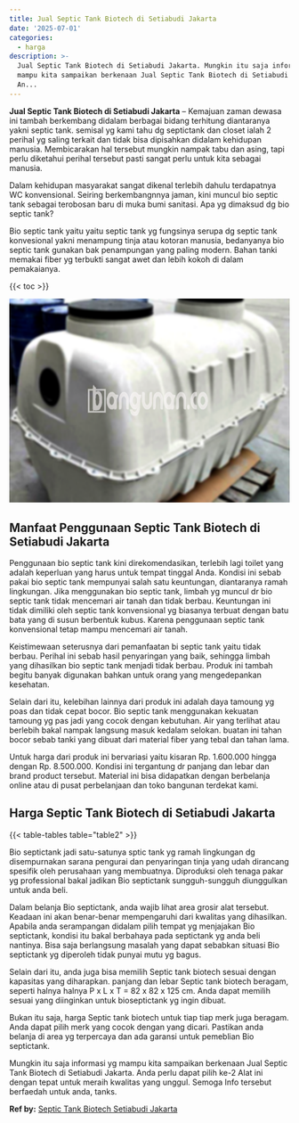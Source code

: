 ```yaml
---
title: Jual Septic Tank Biotech di Setiabudi Jakarta
date: '2025-07-01'
categories:
  - harga
description: >-
  Jual Septic Tank Biotech di Setiabudi Jakarta. Mungkin itu saja informasi yg
  mampu kita sampaikan berkenaan Jual Septic Tank Biotech di Setiabudi Jakarta.
  An...
---
```


**Jual Septic Tank Biotech di Setiabudi Jakarta** – Kemajuan zaman dewasa ini tambah berkembang didalam berbagai bidang terhitung diantaranya yakni septic tank. semisal yg kami tahu dg septictank dan closet ialah 2 perihal yg saling terkait dan tidak bisa dipisahkan didalam kehidupan manusia. Membicarakan hal tersebut mungkin nampak tabu dan asing, tapi perlu diketahui perihal tersebut pasti sangat perlu untuk kita sebagai manusia.

Dalam kehidupan masyarakat sangat dikenal terlebih dahulu terdapatnya WC konvensional. Seiring berkembangnnya jaman, kini muncul bio septic tank sebagai terobosan baru di muka bumi sanitasi. Apa yg dimaksud dg bio septic tank?

Bio septic tank yaitu yaitu septic tank yg fungsinya serupa dg septic tank konvesional yakni menampung tinja atau kotoran manusia, bedanyanya bio septic tank gunakan bak penampungan yang paling modern. Bahan tanki memakai fiber yg terbukti sangat awet dan lebih kokoh di dalam pemakaianya.

{{< toc >}}

![Jual Septic Tank Biotech di Setiabudi Jakarta](/images/jual-bio-septictank-37.png)

## Manfaat Penggunaan Septic Tank Biotech di Setiabudi Jakarta

Penggunaan bio septic tank kini direkomendasikan, terlebih lagi toilet yang adalah keperluan yang harus untuk tempat tinggal Anda. Kondisi ini sebab pakai bio septic tank mempunyai salah satu keuntungan, diantaranya ramah lingkungan. Jika menggunakan bio septic tank, limbah yg muncul dr bio septic tank tidak mencemari air tanah dan tidak berbau. Keuntungan ini tidak dimiliki oleh septic tank konvensional yg biasanya terbuat dengan batu bata yang di susun berbentuk kubus. Karena penggunaan septic tank konvensional tetap mampu mencemari air tanah.

Keistimewaan seterusnya dari pemanfaatan bi septic tank yaitu tidak berbau. Perihal ini sebab hasil penyaringan yang baik, sehingga limbah yang dihasilkan bio septic tank menjadi tidak berbau. Produk ini tambah begitu banyak digunakan bahkan untuk orang yang mengedepankan kesehatan.

Selain dari itu, kelebihan lainnya dari produk ini adalah daya tamoung yg poas dan tidak cepat bocor. Bio septic tank menggunakan kekuatan tamoung yg pas jadi yang cocok dengan kebutuhan. Air yang terlihat atau berlebih bakal nampak langsung masuk kedalam selokan. buatan ini tahan bocor sebab tanki yang dibuat dari material fiber yang tebal dan tahan lama.

Untuk harga dari produk ini bervariasi yaitu kisaran Rp. 1.600.000 hingga dengan Rp. 8.500.000. Kondisi ini tergantung dr panjang dan lebar dan brand product tersebut. Material ini bisa didapatkan dengan berbelanja online atau di pusat perbelanjaan dan toko bangunan terdekat kami.

## Harga Septic Tank Biotech di Setiabudi Jakarta

{{< table-tables table="table2" >}}

Bio septictank jadi satu-satunya sptic tank yg ramah lingkungan dg disempurnakan sarana pengurai dan penyaringan tinja yang udah dirancang spesifik oleh perusahaan yang membuatnya. Diproduksi oleh tenaga pakar yg professional bakal jadikan Bio septictank sungguh-sungguh diunggulkan untuk anda beli.

Dalam belanja Bio septictank, anda wajib lihat area grosir alat tersebut. Keadaan ini akan benar-benar mempengaruhi dari kwalitas yang dihasilkan. Apabila anda serampangan didalam pilih tempat yg menjajakan Bio septictank, kondisi itu bakal berbahaya pada septictank yg anda beli nantinya. Bisa saja berlangsung masalah yang dapat sebabkan situasi Bio septictank yg diperoleh tidak punyai mutu yg bagus.

Selain dari itu, anda juga bisa memilih Septic tank biotech sesuai dengan kapasitas yang diharapkan. panjang dan lebar Septic tank biotech beragam, seperti halnya halnya P x L x T = 82 x 82 x 125 cm. Anda dapat memilih sesuai yang diinginkan untuk bioseptictank yg ingin dibuat.

Bukan itu saja, harga Septic tank biotech untuk tiap tiap merk juga beragam. Anda dapat pilih merk yang cocok dengan yang dicari. Pastikan anda belanja di area yg terpercaya dan ada garansi untuk pemeblian Bio septictank.

Mungkin itu saja informasi yg mampu kita sampaikan berkenaan Jual Septic Tank Biotech di Setiabudi Jakarta. Anda perlu dapat pilih ke-2 Alat ini dengan tepat untuk meraih kwalitas yang unggul. Semoga Info tersebut berfaedah untuk anda, tanks.

**Ref by:** [Septic Tank Biotech Setiabudi Jakarta](https://id.wikipedia.org/wiki/Septic)
